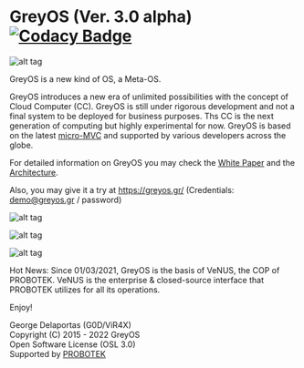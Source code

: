 # GreyOS (Ver. 3.0 alpha) [![Codacy Badge](https://app.codacy.com/project/badge/Grade/889562a17e174c438fd56d35780822b0)](https://www.codacy.com/gh/g0d/GreyOS/dashboard?utm_source=github.com&amp;utm_medium=referral&amp;utm_content=g0d/GreyOS&amp;utm_campaign=Badge_Grade)

![alt tag](https://raw.githubusercontent.com/g0d/GreyOS/master/Misc/GreyOS%20-%20Logo.png)

GreyOS is a new kind of OS, a Meta-OS.

GreyOS introduces a new era of unlimited possibilities with the concept of Cloud Computer (CC). GreyOS is still under rigorous development 
and not a final system to be deployed for business purposes. Ths CC is the next generation of computing but highly experimental for now.
GreyOS is based on the latest [micro-MVC](https://github.com/g0d/micro-MVC) and supported by various developers across the globe.

For detailed information on GreyOS you may check the [White Paper](https://github.com/g0d/GreyOS/blob/master/Tech%20Doc/GreyOS%20-%20Era%20of%20the%20Cloud%20Computer%20(White%20Paper).pdf) and the [Architecture](https://raw.githubusercontent.com/g0d/GreyOS/master/Misc/GreyOS%20-%20Cloud%20Architecture.png).

Also, you may give it a try at https://greyos.gr/ (Credentials: demo@greyos.gr / password)

![alt tag](https://raw.githubusercontent.com/g0d/GreyOS/master/Misc/Pictures/GreyOS%20-%20New%20Login.png)

![alt tag](https://raw.githubusercontent.com/g0d/GreyOS/master/Misc/Pictures/GreyOS%20-%20Showcase.png)  

![alt tag](https://raw.githubusercontent.com/g0d/GreyOS/master/Misc/Pictures/GreyOS%20-%20DAW%20Apps.png)


Hot News: Since 01/03/2021, GreyOS is the basis of VeNUS, the COP of PROBOTEK. VeNUS is the enterprise & closed-source interface that PROBOTEK utilizes for all its operations.



Enjoy!

George Delaportas (G0D/ViR4X)  
Copyright (C) 2015 - 2022 GreyOS  
Open Software License (OSL 3.0)  
Supported by [PROBOTEK](https://probotek.eu/)
